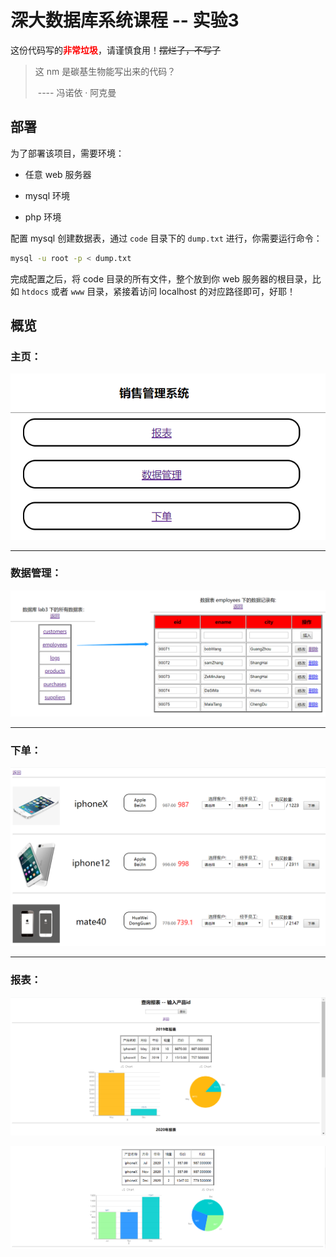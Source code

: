 # 深大数据库系统课程 -- 实验3

这份代码写的<font color="red"><b>非常垃圾</b></font>，请谨慎食用！~~摆烂了，不写了~~

> 这 nm 是碳基生物能写出来的代码？ 
>
> ​		---- 冯诺依 · 阿克曼



## 部署

为了部署该项目，需要环境：

* 任意 web 服务器

* mysql 环境

* php 环境



配置 mysql 创建数据表，通过 `code` 目录下的 `dump.txt` 进行，你需要运行命令：

```bash
mysql -u root -p < dump.txt
```

完成配置之后，将 code 目录的所有文件，整个放到你 web 服务器的根目录，比如 `htdocs` 或者 `www` 目录，紧接着访问 localhost 的对应路径即可，好耶！



## 概览

### 主页：

![image-20201207221830444](readme.assets/image-20201207221830444.png)

<hr>

### 数据管理：

![image-20201207221940423](readme.assets/image-20201207221940423.png)

<hr>

### 下单：

![image-20201207222036897](readme.assets/image-20201207222036897.png)

<hr>

### 报表：

![image-20201207222102418](readme.assets/image-20201207222102418.png)

![image-20201207222119484](readme.assets/image-20201207222119484.png)